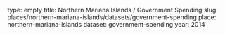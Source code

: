 type: empty
title: Northern Mariana Islands / Government Spending
slug: places/northern-mariana-islands/datasets/government-spending
place: northern-mariana-islands
dataset: government-spending
year: 2014
